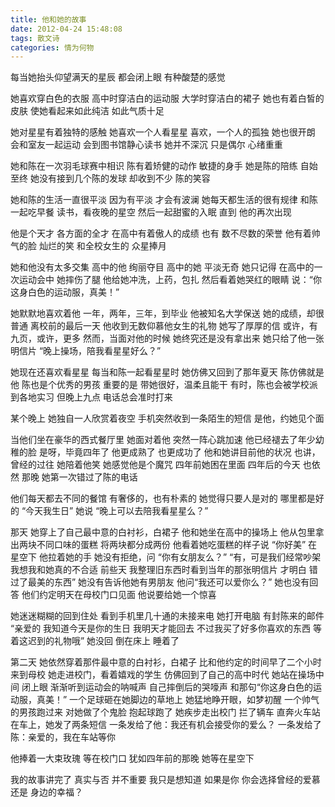 ```yaml
---
title: 他和她的故事
date: 2012-04-24 15:48:08
tags: 散文诗
categories: 情为何物
---
```

每当她抬头仰望满天的星辰
都会闭上眼
有种酸楚的感觉
<!-- more -->
她喜欢穿白色的衣服
高中时穿洁白的运动服
大学时穿洁白的裙子
她也有着白皙的皮肤
使她看起来如此纯洁
如此气质十足

她对星星有着独特的感触
她喜欢一个人看星星
喜欢，一个人的孤独
她也很开朗
会和室友一起运动
会到图书馆静心读书
她并不深沉
只是偶尔
心绪重重

她和陈在一次羽毛球赛中相识
陈有着矫健的动作
敏捷的身手
她是陈的陪练
自始至终
她没有接到几个陈的发球
却收到不少
陈的笑容

她和陈的生活一直很平淡
因为有平淡
才会有波澜
她每天都生活的很有规律
和陈一起吃早餐
读书，看夜晚的星空
然后一起甜蜜的入眠
直到
他的再次出现

他是个天才
各方面的全才
在高中有着傲人的成绩
也有
数不尽数的荣誉
他有着帅气的脸
灿烂的笑
和全校女生的
众星捧月

她和他没有太多交集
高中的他
绚丽夺目
高中的她
平淡无奇
她只记得
在高中的一次运动会中
她摔伤了腿
他给她冲洗，上药，包扎
然后看着她哭红的眼睛
说：“你这身白色的运动服，真美！”

她默默地喜欢着他
一年，两年，三年，到毕业
他被知名大学保送
她的成绩，却很普通
离校前的最后一天
他收到无数仰慕他女生的礼物
她写了厚厚的信
或许，有九页，或许，更多
然而，当面对他的时候
她终究还是没有拿出来
她只给了他一张明信片
“晚上操场，陪我看星星好么？”

她现在还喜欢看星星
每当和陈一起看星星时
她仿佛又回到了那年夏天
陈仿佛就是他
陈也是个优秀的男孩
重要的是
带她很好，温柔且能干
有时，陈也会被学校派到各地实习
但晚上九点
电话总会准时打来

某个晚上
她独自一人欣赏着夜空
手机突然收到一条陌生的短信
是他，约她见个面

当他们坐在豪华的西式餐厅里
她面对着他
突然一阵心跳加速
他已经褪去了年少幼稚的脸
是呀，毕竟四年了
他更成熟了
也更成功了
他和她讲目前他的状况
也讲，曾经的过往
她陪着他笑
她感觉他是个魔咒
四年前她困在里面
四年后的今天
也依然
那晚
她第一次错过了陈的电话

他们每天都去不同的餐馆
有奢侈的，也有朴素的
她觉得只要人是对的
哪里都是好的
“今天我生日”
她说
“晚上可以去陪我看星星么？”

那天
她穿上了自己最中意的白衬衫，白裙子
他和她坐在高中的操场上
他从包里拿出两块不同口味的蛋糕
将两块都分成两份
他看着她吃蛋糕的样子说
“你好美”
在星空下
他拉着她的手
她没有拒绝，问
“你有女朋友么？”
“有，可是我们经常吵架
我想我和她真的不合适
前些天
我整理旧东西时看到当年的那张明信片
才明白
错过了最美的东西”
她没有告诉他她有男朋友
他问“我还可以爱你么？”
她也没有回答
他们约定明天在母校门口见面
他说要给她一个惊喜

她迷迷糊糊的回到住处
看到手机里几十通的未接来电
她打开电脑
有封陈来的邮件
“亲爱的
我知道今天是你的生日
我明天才能回去
不过我买了好多你喜欢的东西
等着这迟到的礼物哦”
她没回
倒在床上
睡着了

第二天
她依然穿着那件最中意的白衬衫，白裙子
比和他约定的时间早了二个小时来到母校
她走进校门，看着嬉戏的学生
仿佛回到了自己的高中时代
她站在操场中间
闭上眼
渐渐听到运动会的呐喊声
自己摔倒后的哭嚎声
和那句“你这身白色的运动服，真美！”
一个足球砸在她脚边的草地上
她猛地睁开眼，如梦初醒
一个帅气的男孩跑过来
对她做了个鬼脸
抱起球跑了
她疾步走出校门
拦了辆车
直奔火车站
在车上，她发了两条短信
一条发给了他：我还有机会接受你的爱么？
一条发给了陈：亲爱的，我在车站等你

他捧着一大束玫瑰
等在校门口
犹如四年前的那晚
她等在星空下

我的故事讲完了
真实与否
并不重要
我只是想知道
如果是你
你会选择曾经的爱慕
还是
身边的幸福？